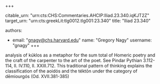 +++


citable_urn: "urn:cts:CHS:Commentaries.AHCIP:Iliad.23.340.iqKJT2Z"
target_urn: "urn:cts:greekLit:tlg0012.tlg001:23.340"
title: "Iliad 23.340"

authors:
- email: "gnagy@chs.harvard.edu"
  name: "Gregory Nagy"
  username: "gnagy"
+++

<p>analysis of kúklos as a metaphor for the sum total of Homeric poetry and the craft of the carpenter to the art of the poet. See Pindar Pythian 3.112-114, Il. IV.110, Il. XXIII.712. This traditional pattern of thinking explains the classification of the aoidós and the téktōn under the category of dēmiourgós (Od. XVII.381-385)</p>